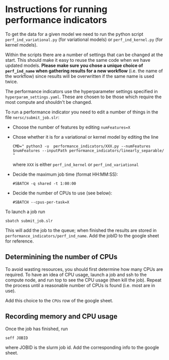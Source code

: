 # Instructions for running performance indicators

To get the data for a given model we need to run the python script `perf_ind_variational.py` (for variational models) or 
`perf_ind_kernel.py` (for kernel models). 

Within the scripts there are a number of settings that can be changed at the start. This should make it easy to reuse 
the same code when we have updated models. **Please make sure you chose a unique choice of `perf_ind_name` when gathering results for a new
workflow** (i.e. the name of the workflow) since results will be overwritten if the same name is used twice.

The performance indicators use the hyperparameter settings specified in `hyperparam_settings.yaml`. These are chosen to 
be those which require the most compute and shouldn't be changed. 

To run a performance indicator you need to edit a number of things in the file `nersc/submit_job.slr`:

- Choose the number of features by editing `numFeatures=X`


- Chose whether it is for a variational or kernel model by editing the line

  `CMD=" python3 -u  performance_indicators/XXX.py --numFeatures $numFeatures --inputPath performance_indicators/linearly_separable/ "`

  where `XXX` is either `perf_ind_kernel` or `perf_ind_variational`


- Decide the maximum job time (format HH:MM:SS):

  `#SBATCH -q shared -t 1:00:00`


- Decide the number of CPUs to use (see below):

   `#SBATCH --cpus-per-task=X`

To launch a job run 

`sbatch submit_job.slr`

This will add the job to the queue; when finished the results are stored in `performance_indicators/perf_ind_name`.
Add the jobID to the google sheet for reference. 

## Determinining the number of CPUs
To avoid wasting resources, you should first determine how many CPUs are required. To have an idea of 
CPU usage, launch a job and ssh to the compute node, and run top to see the CPU usage (then kill the job). 
Repeat the process until a reasonable number of CPUs is found (i.e. most are in use). 

Add this choice to the `CPUs` row of the google sheet. 

## Recording memory and CPU usage
Once the job has finished, run 

`seff JOBID`

where JOBID is the slurm job id. Add the corresponding info to the google sheet. 





